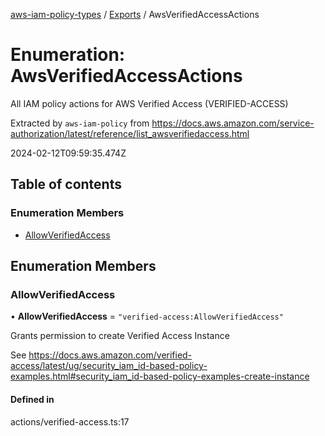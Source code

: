 [aws-iam-policy-types](../README.md) / [Exports](../modules.md) / AwsVerifiedAccessActions

# Enumeration: AwsVerifiedAccessActions

All IAM policy actions for AWS Verified Access (VERIFIED-ACCESS)

Extracted by `aws-iam-policy` from
https://docs.aws.amazon.com/service-authorization/latest/reference/list_awsverifiedaccess.html

2024-02-12T09:59:35.474Z

## Table of contents

### Enumeration Members

- [AllowVerifiedAccess](AwsVerifiedAccessActions.md#allowverifiedaccess)

## Enumeration Members

### AllowVerifiedAccess

• **AllowVerifiedAccess** = ``"verified-access:AllowVerifiedAccess"``

Grants permission to create Verified Access Instance

See https://docs.aws.amazon.com/verified-access/latest/ug/security_iam_id-based-policy-examples.html#security_iam_id-based-policy-examples-create-instance

#### Defined in

actions/verified-access.ts:17
